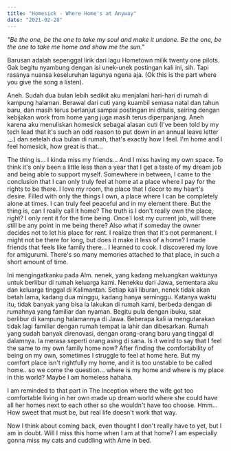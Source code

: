 ```yaml
---
title: "Homesick - Where Home's at Anyway"
date: "2021-02-28"
---
```


_"Be the one, be the one to take my soul and make it undone._
_Be the one, be the one to take me home and show me the sun."_

Barusan adalah sepenggal lirik dari lagu Hometown milik twenty one pilots. Gak begitu nyambung dengan isi unek-unek postingan kali ini, sih. Tapi rasanya nuansa keseluruhan lagunya ngena aja. (Ok this is the part where you give the song a listen).

Aneh. Sudah dua bulan lebih sedikit aku menjalani hari-hari di rumah di kampung halaman. Berawal dari cuti yang kuambil semasa natal dan tahun baru, dan masih terus berlanjut sampai postingan ini ditulis, seiring dengan kebijakan work from home yang juga masih terus diperpanjang. Aneh karena aku menuliskan homesick sebagai alasan cuti (I've been told by my tech lead that it's such an odd reason to put down in an annual leave letter ._.) dan setelah dua bulan di rumah, that's exactly how I feel. I'm home and I feel homesick, how great is that...

The thing is... I kinda miss my friends... And I miss having my own space. To think it's only been a little less than a year that I get a taste of my dream job and being able to support myself. Somewhere in between, I came to the conclusion that I can only truly feel at home at a place where I pay for the rights to be there. I love my room, the place that I decor to my heart's desire. Filled with only the things I own, a place where I can be completely alone at times. I can truly feel peaceful and in my element there. But the thing is, can I really call it home? The truth is I don't really own the place, right? I only rent it for the time being. Once I lost my current job, will there still be any point in me being there? Also what if someday the owner decides not to let his place for rent. I realize then that it's not permanent. I might not be there for long, but does it make it less of a home? I made friends that feels like family there... I learned to cook. I discovered my love for amigurumi. There's so many memories attached to that place, in such a short amount of time. 

Ini mengingatkanku pada Alm. nenek, yang kadang meluangkan waktunya untuk berlibur di rumah keluarga kami. Nenekku dari Jawa, sementara aku dan keluarga tinggal di Kalimantan. Setiap kali liburan, nenek tidak akan betah lama, kadang dua minggu, kadang hanya seminggu. Katanya waktu itu, tidak banyak yang bisa ia lakukan di rumah kami, berbeda dengan di rumahnya yang familiar dan nyaman. Begitu pula dengan ibuku, saat berlibur di kampung halamannya di Jawa. Beberapa kali ia mengutarakan tidak lagi familiar dengan rumah tempat ia lahir dan dibesarkan. Rumah yang sudah banyak direnovasi, dengan orang-orang baru yang tinggal di dalamnya. Ia merasa seperti orang asing di sana. Is it weird to say that I feel the same to my own family home now? After finding the comfortability of being on my own, sometimes I struggle to feel at home here. But my comfort place isn't rightfully my home, and it is too unstable to be called home.. so we come the question... where is my home and where is my place in this world? Maybe I am homeless hahaha.

I am reminded to that part in The Inception where the wife got too comfortable living in her own made up dream world where she could have all her homes next to each other so she wouldn't have too choose. Hmm... How sweet that must be, but real life doesn't work that way.

Now I think about coming back, even thought I don't really have to yet, but I am in doubt. Will I miss this home when I am at that home? I am especially gonna miss my cats and cuddling with Ame in bed.